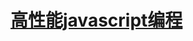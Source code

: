 # [高性能javascript编程](http://book.jirengu.com/liruihaod/show/ebook/%E9%AB%98%E6%80%A7%E8%83%BDjavascript.pdf)